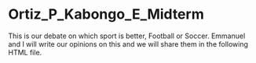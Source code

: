 # Ortiz_P_Kabongo_E_Midterm

This is our debate on which sport is better, Football or Soccer.
Emmanuel and I will write our opinions on this and we will share them in the following HTML file.